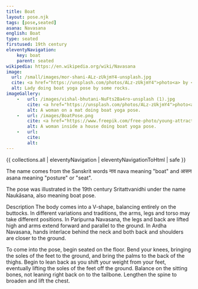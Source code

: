 ```yaml
---
title: Boat
layout: pose.njk
tags: [pose,seated]
asana: Navasana
english: Boat
type: seated
firstused: 19th century
eleventyNavigation:
    key: boat
    parent: seated
wikipedia: https://en.wikipedia.org/wiki/Navasana
image: 
  url: /small/images/mor-shani-ALz-zUkjmY4-unsplash.jpg
  cite: <a href="https://unsplash.com/photos/ALz-zUkjmY4">photo<a> by <a href="https://unsplash.com/@morsha">Mor Shani.</a> from Unsplash
  alt: Lady doing boat yoga pose by some rocks.
imageGallery:
    -   url: /images/vishal-bhutani-NuFts2Ba4ro-unsplash (1).jpg
        cite: <a href="https://unsplash.com/photos/ALz-zUkjmY4">photo<a> by <a href="https://unsplash.com/@vishalbhutani">Vishal Bhutani.</a> from Unsplash
        alt: A woman on a mat doing boat yoga pose.
    -   url: /images/BoatPose.png
        cite: <a href="https://www.freepik.com/free-photo/young-attractive-woman-paripurna-navasana-pose_3939115.htm#page=1&query=boat%20yoga%20pose&position=23&from_view=search">photo<a> by <a href="https://www.freepik.com/yanalya">Yanalya</a> from freepik
        alt: A woman inside a house doing boat yoga pose.
    -   url: 
        cite:
        alt:
---
```


{{ collections.all | eleventyNavigation | eleventyNavigationToHtml | safe }}


The name comes from the Sanskrit words नाव nava meaning "boat" and आसन asana meaning "posture" or "seat".

The pose was illustrated in the 19th century Sritattvanidhi under the name Naukāsana, also meaning boat pose.

Description
The body comes into a V-shape, balancing entirely on the buttocks. In different variations and traditions, the arms, legs and torso may take different positions. In Paripurna Navasana, the legs and back are lifted high and arms extend forward and parallel to the ground. In Ardha Navasana, hands interlace behind the neck and both back and shoulders are closer to the ground.

To come into the pose, begin seated on the floor. Bend your knees, bringing the soles of the feet to the ground, and bring the palms to the back of the thighs. Begin to lean back as you shift your weight from your feet, eventually lifting the soles of the feet off the ground. Balance on the sitting bones, not leaning right back on to the tailbone. Lengthen the spine to broaden and lift the chest.